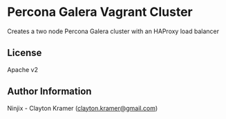 Percona Galera Vagrant Cluster
==============================

Creates a two node Percona Galera cluster with an HAProxy load balancer


License
-------

Apache v2

Author Information
------------------

Ninjix - Clayton Kramer (clayton.kramer@gmail.com)


